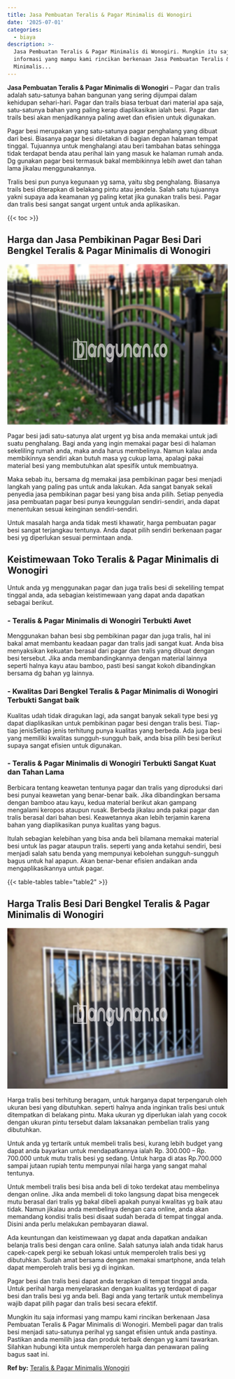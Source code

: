 ```yaml
---
title: Jasa Pembuatan Teralis & Pagar Minimalis di Wonogiri
date: '2025-07-01'
categories:
  - biaya
description: >-
  Jasa Pembuatan Teralis & Pagar Minimalis di Wonogiri. Mungkin itu saja
  informasi yang mampu kami rincikan berkenaan Jasa Pembuatan Teralis & Pagar
  Minimalis...
---
```


**Jasa Pembuatan Teralis & Pagar Minimalis di Wonogiri** – Pagar dan tralis adalah satu-satunya bahan bangunan yang sering dijumpai dalam kehidupan sehari-hari. Pagar dan trails biasa terbuat dari material apa saja, satu-satunya bahan yang paling kerap diaplikasikan ialah besi. Pagar dan trails besi akan menjadikannya paling awet dan efisien untuk digunakan.

Pagar besi merupakan yang satu-satunya pagar penghalang yang dibuat dari besi. Biasanya pagar besi diletakan di bagian depan halaman tempat tinggal. Tujuannya untuk menghalangi atau beri tambahan batas sehingga tidak terdapat benda atau perihal lain yang masuk ke halaman rumah anda. Dg gunakan pagar besi termasuk bakal membikinnya lebih awet dan tahan lama jikalau menggunakannya.

Tralis besi pun punya kegunaan yg sama, yaitu sbg penghalang. Biasanya trails besi diterapkan di belakang pintu atau jendela. Salah satu tujuannya yakni supaya ada keamanan yg paling ketat jika gunakan tralis besi. Pagar dan tralis besi sangat sangat urgent untuk anda aplikasikan.

{{< toc >}}

## Harga dan Jasa Pembikinan Pagar Besi Dari Bengkel Teralis & Pagar Minimalis di Wonogiri

![Jasa Pembuatan Teralis & Pagar Minimalis di Wonogiri](/images/pagar-minimalis-murah-65.png)

Pagar besi jadi satu-satunya alat urgent yg bisa anda memakai untuk jadi suatu penghalang. Bagi anda yang ingin memakai pagar besi di halaman sekeliling rumah anda, maka anda harus membelinya. Namun kalau anda membikinnya sendiri akan butuh masa yg cukup lama, apalagi pakai material besi yang membutuhkan alat spesifik untuk membuatnya.

Maka sebab itu, bersama dg memakai jasa pembikinan pagar besi menjadi langkah yang paling pas untuk anda lakukan. Ada sangat banyak sekali penyedia jasa pembikinan pagar besi yang bisa anda pilih. Setiap penyedia jasa pembuatan pagar besi punya keunggulan sendiri-sendiri, anda dapat menentukan sesuai keinginan sendiri-sendiri.

Untuk masalah harga anda tidak mesti khawatir, harga pembuatan pagar besi sangat terjangkau tentunya. Anda dapat pilih sendiri berkenaan pagar besi yg diperlukan sesuai permintaan anda.

## Keistimewaan Toko Teralis & Pagar Minimalis di Wonogiri

Untuk anda yg menggunakan pagar dan juga tralis besi di sekeliling tempat tinggal anda, ada sebagian keistimewaan yang dapat anda dapatkan sebagai berikut.

### \- Teralis & Pagar Minimalis di Wonogiri Terbukti Awet

Menggunakan bahan besi sbg pembikinan pagar dan juga tralis, hal ini bakal amat membantu keadaan pagar dan tralis jadi sangat kuat. Anda bisa menyaksikan kekuatan berasal dari pagar dan tralis yang dibuat dengan besi tersebut. Jika anda membandingkannya dengan material lainnya seperti halnya kayu atau bamboo, pasti besi sangat kokoh dibandingkan bersama dg bahan yg lainnya.

### \- Kwalitas Dari Bengkel Teralis & Pagar Minimalis di Wonogiri Terbukti Sangat baik

Kualitas udah tidak diragukan lagi, ada sangat banyak sekali type besi yg dapat diaplikasikan untuk pembikinan pagar besi dengan tralis besi. Tiap-tiap jenisSetiap jenis terhitung punya kualitas yang berbeda. Ada juga besi yang memiliki kwalitas sungguh-sungguh baik, anda bisa pilih besi berikut supaya sangat efisien untuk digunakan.

### \- Teralis & Pagar Minimalis di Wonogiri Terbukti Sangat Kuat dan Tahan Lama

Berbicara tentang keawetan tentunya pagar dan tralis yang diproduksi dari besi punyai keawetan yang benar-benar baik. Jika dibandingkan bersama dengan bamboo atau kayu, kedua material berikut akan gampang mengalami keropos ataupun rusak. Berbeda jikalau anda pakai pagar dan tralis berasal dari bahan besi. Keawetannya akan lebih terjamin karena bahan yang diaplikasikan punya kualitas yang bagus.

Itulah sebagian kelebihan yang bisa anda beli bilamana memakai material besi untuk las pagar ataupun tralis. seperti yang anda ketahui sendiri, besi menjadi salah satu benda yang mempunyai kebolehan sungguh-sungguh bagus untuk hal apapun. Akan benar-benar efisien andaikan anda mengaplikasikannya untuk pagar.

{{< table-tables table="table2" >}}

## Harga Tralis Besi Dari Bengkel Teralis & Pagar Minimalis di Wonogiri

![Jasa Pembuatan Teralis & Pagar Minimalis di Wonogiri](/images/teralis-minimalis-murah-27.png)

Harga tralis besi terhitung beragam, untuk harganya dapat terpengaruh oleh ukuran besi yang dibutuhkan. seperti halnya anda inginkan tralis besi untuk ditempatkan di belakang pintu. Maka ukuran yg diperlukan ialah yang cocok dengan ukuran pintu tersebut dalam laksanakan pembelian tralis yang dibutuhkan.

Untuk anda yg tertarik untuk membeli tralis besi, kurang lebih budget yang dapat anda bayarkan untuk mendapatkannya ialah Rp. 300.000 – Rp. 700.000 untuk mutu tralis besi yg sedang. Untuk harga di atas Rp.700.000 sampai jutaan rupiah tentu mempunyai nilai harga yang sangat mahal tentunya.

Untuk membeli tralis besi bisa anda beli di toko terdekat atau membelinya dengan online. Jika anda membeli di toko langsung dapat bisa mengecek mutu berasal dari tralis yg bakal dibeli apakah punyai kwalitas yg baik atau tidak. Namun jikalau anda membelinya dengan cara online, anda akan memandang kondisi tralis besi disaat sudah berada di tempat tinggal anda. Disini anda perlu melakukan pembayaran diawal.

Ada keuntungan dan keistimewaan yg dapat anda dapatkan andaikan belanja tralis besi dengan cara online. Salah satunya ialah anda tidak harus capek-capek pergi ke sebuah lokasi untuk memperoleh tralis besi yg dibutuhkan. Sudah amat bersama dengan memakai smartphone, anda telah dapat memperoleh tralis besi yg di inginkan.

Pagar besi dan tralis besi dapat anda terapkan di tempat tinggal anda. Untuk perihal harga menyelaraskan dengan kualitas yg terdapat di pagar besi dan tralis besi yg anda beli. Bagi anda yang tertarik untuk membelinya wajib dapat pilih pagar dan tralis besi secara efektif.

Mungkin itu saja informasi yang mampu kami rincikan berkenaan Jasa Pembuatan Teralis & Pagar Minimalis di Wonogiri. Membeli pagar dan tralis besi menjadi satu-satunya perihal yg sangat efisien untuk anda pastinya. Pastikan anda memilih jasa dan produk terbaik dengan yg kami tawarkan. Silahkan hubungi kita untuk memperoleh harga dan penawaran paling bagus saat ini.

**Ref by:** [Teralis & Pagar Minimalis Wonogiri](https://id.wikipedia.org/wiki/Teralis)
